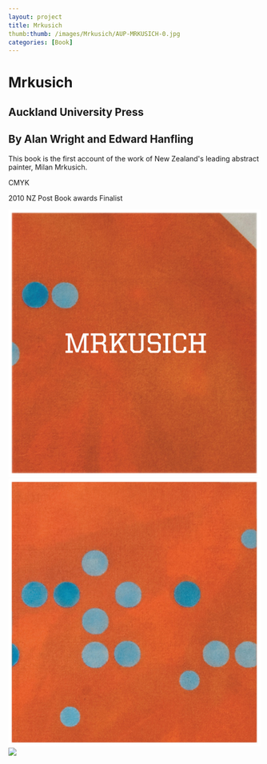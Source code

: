 ```yaml
---
layout: project
title: Mrkusich
thumb:thumb: /images/Mrkusich/AUP-MRKUSICH-0.jpg
categories: [Book]
---
```


# Mrkusich

## Auckland University Press
## By Alan Wright and Edward Hanfling

This book is the first account of the work of New Zealand's leading abstract painter, Milan Mrkusich. 

CMYK

2010 NZ Post Book awards
Finalist

![](/images/Mrkusich/AUP-MRKUSICH-1.jpg)
![](/images/Mrkusich/AUP-MRKUSICH-2.jpg)
![](/images/Mrkusich/AUP-MRKUSICH-3.jpg)